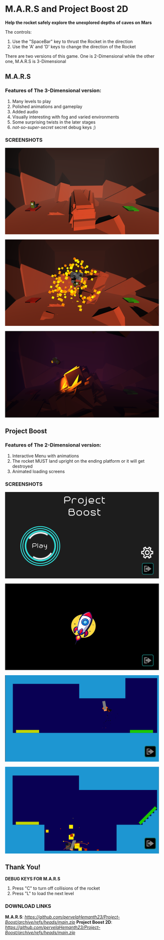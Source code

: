 # M.A.R.S and Project Boost 2D

**Help the rocket safely explore the unexplored depths of caves on Mars**

The controls:
1. Use the "SpaceBar" key to thrust the Rocket in the direction
2. Use the 'A' and 'D' keys to change the direction of the Rocket

There are two versions of this game. One is 2-Dimensional while the other one, M.A.R.S is 3-Dimensional

## M.A.R.S
### Features of The 3-Dimensional version:
1. Many levels to play
2. Polished animations and gameplay
3. Added audio
4. Visually interesting with fog and varied environments
5. Some surprising twists in the later stages
6. *not-so-super-secret* secret debug keys ;)

### SCREENSHOTS

![First Level](https://github.com/pervelaHemanth23/Project-Boost/blob/main/M.A.R.S/Screenshots/1.png)

![Explosion!](https://github.com/pervelaHemanth23/Project-Boost/blob/main/M.A.R.S/Screenshots/2.png)

![Flashlight level](https://github.com/pervelaHemanth23/Project-Boost/blob/main/M.A.R.S/Screenshots/3.png)

## Project Boost
### Features of The 2-Dimensional version:
1. Interactive Menu with animations
2. The rocket MUST land upright on the ending platform or it will get destroyed
3. Animated loading screens

### SCREENSHOTS

![Menu Screen](https://github.com/pervelaHemanth23/Project-Boost/blob/main/Project%20Boost%202D/Screenshots/1.png)

![Loading Screen](https://github.com/pervelaHemanth23/Project-Boost/blob/main/Project%20Boost%202D/Screenshots/2.png)

![Level 1](https://github.com/pervelaHemanth23/Project-Boost/blob/main/Project%20Boost%202D/Screenshots/3.png)

![Explosion!](https://github.com/pervelaHemanth23/Project-Boost/blob/main/Project%20Boost%202D/Screenshots/4.png)


## Thank You!

**DEBUG KEYS FOR M.A.R.S**
1. Press "C" to turn off collisions of the rocket
2. Press "L" to load the next level

### DOWNLOAD LINKS

**M.A.R.S**: *https://github.com/pervelaHemanth23/Project-Boost/archive/refs/heads/main.zip*
**Project Boost 2D**: *https://github.com/pervelaHemanth23/Project-Boost/archive/refs/heads/main.zip*

